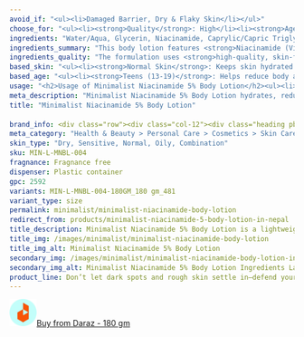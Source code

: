 ```yaml
---
avoid_if: "<ul><li>Damaged Barrier, Dry & Flaky Skin</li></ul>"
choose_for: "<ul><li><strong>Quality</strong>: High</li><li><strong>Age</strong>: 16+</li><li><strong>Skin Types</strong>: Dry/Normal, Sensitive, Oily/Combination, Acne-Prone.</li><li><strong>Effective For</strong>: Skin Hydration & Nourishment.</li></ul>"
ingredients: "Water/Aqua, Glycerin, Niacinamide, Caprylic/Capric Triglyceride, Cyclopentasiloxane, Isododecane, Dimethicone, PEG-100 Stearate, Stearic Acid, Betaine, Butyrospermum Parkii (Shea) Butter, Glyceryl Stearate, Petrolatum, Phenoxyethanol, Cetearyl Alcohol, Carbomer, Ethylhexylglycerin, Hydroxyethyl Acrylate/Sodium Acryloyldimethyl Taurate Copolymer, Trisodium Ethylenediamine Disuccinate, Triethanolamine."
ingredients_summary: "This body lotion features <strong>Niacinamide (Vitamin B3)</strong> for brightening and improving skin texture, <strong>Glycerin</strong> and <strong>Shea Butter</strong> for intense hydration, and <strong>Caprylic/Capric Triglyceride</strong> for softening the skin. <strong>Dimethicone</strong> and <strong>Cyclopentasiloxane</strong> provide a silky finish, while <strong>Betaine</strong> soothes and conditions. <strong>Phenoxyethanol</strong> and <strong>Ethylhexylglycerin</strong> act as safe preservatives, ensuring product stability."
ingredients_quality: "The formulation uses <strong>high-quality, skin-friendly ingredients</strong> that are non-comedogenic and dermatologically tested. It combines <strong>hydrating humectants, nourishing emollients</strong>, and <strong>gentle active ingredients</strong> like Niacinamide for effective results without harsh chemicals. The absence of parabens and sulfates makes it suitable for sensitive skin types."
based_skin: "<ul><li><strong>Normal Skin</strong>: Keeps skin hydrated and radiant.</li><li><strong>Oily Skin</strong>: Balances oil production and reduces body acne.</li><li><strong>Dry Skin</strong>: Provides long-lasting hydration while improving texture.</li><li><strong>Sensitive Skin</strong>: Soothes irritation and reduces redness.</li><li><strong>Combination Skin</strong>: Hydrates dry areas without clogging pores on oil-prone zones.</li></ul>"
based_age: "<ul><li><strong>Teens (13-19)</strong>: Helps reduce body acne and blemishes.</li><li><strong>20s</strong>: Prevents uneven skin tone and keeps skin fresh and hydrated.</li><li><strong>30s & above</strong>: Reduces pigmentation and improves overall skin texture and elasticity.</li></ul>"
usage: "<h2>Usage of Minimalist Niacinamide 5% Body Lotion</h2><ul><li>Apply generously on clean skin after a shower.</li><li>Focus on areas prone to dryness, uneven tone, or blemishes.</li><li>Use daily for best results.</li><li>For daytime use, follow with sunscreen.</li></ul>"
meta_description: "Minimalist Niacinamide 5% Body Lotion hydrates, reduces blemishes, and improves skin tone for smooth, healthy skin. Suitable for all skin types."
title: "Minimalist Niacinamide 5% Body Lotion"

brand_info: <div class="row"><div class="col-12"><div class="heading pb-28"><h2>What minimalist stands for</h2></div></div><div class="col-md-3"><div class="mb-40 text-center text-md-left"><h3 class="mb-2">Transparency</h3><p>Full disclosure of ingredients used & their concentration</p></div></div><div class="col-md-3"><div class="mb-40 text-center text-md-left"><h3 class="mb-2">Efficacy</h3><p>Formulations developed in our in-house laboratories</p></div></div><div class="col-md-3"><div class="mb-40 text-center text-md-left"><h3 class="mb-2">Affordable</h3><p>Skincare, accessible to all</p></div></div><div class="col-md-3"><div class="mb-40 text-center text-md-left"><h3 class="mb-2">Only the best</h3><p>Ingredients sourced from across the world</p></div></div></div>
meta_category: "Health & Beauty > Personal Care > Cosmetics > Skin Care > Lotion & Moisturizer"
skin_type: "Dry, Sensitive, Normal, Oily, Combination"
sku: MIN-L-MNBL-004
fragnance: Fragnance free
dispenser: Plastic container
gpc: 2592
variants: MIN-L-MNBL-004-180GM_180 gm_481
variant_type: size
permalink: minimalist/minimalist-niacinamide-body-lotion
redirect_from: products/minimalist-niacinamide-5-body-lotion-in-nepal
title_description: Minimalist Niacinamide 5% Body Lotion is a lightweight, fast-absorbing formula that hydrates, evens skin tone, and reduces body blemishes. Enriched with 5% Niacinamide, it strengthens the skin barrier, minimizes redness, and promotes smooth, healthy skin. Ideal for daily use.
title_img: /images/minimalist/minimalist-niacinamide-body-lotion
title_img_alt: Minimalist Niacinamide 5% Body Lotion
secondary_img: /images/minimalist/minimalist-niacinamide-body-lotion-ingredients-label
secondary_img_alt: Minimalist Niacinamide 5% Body Lotion Ingredients Label
product_line: Don’t let dark spots and rough skin settle in—defend your skin before damage begins.
---
```

<div class="col-lg-6 col-sm-6 mb-5 mb-lg-0 text-left">
    <p>
        <a href="https://s.daraz.com.np/s.gBw4?cc" class="link-title" title="daraz icon link to product"><img loading="lazy" src="/images/icons/social/daraz-icon.png" alt="daraz icon link to product" class="m-2"
            style="width: 48px;">Buy from Daraz - 180 gm
        </a>
    </p>
</div>